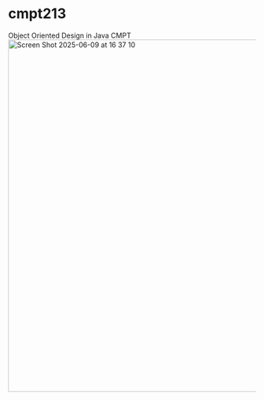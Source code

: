 # cmpt213
Object Oriented Design in Java CMPT
<img width="717" alt="Screen Shot 2025-06-09 at 16 37 10" src="https://github.com/user-attachments/assets/705706fe-9a52-4fe8-bf95-00e9274f54a2" />
